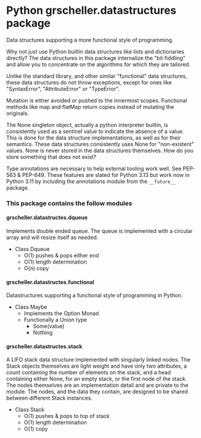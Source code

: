 # Python grscheller.datastructures package

Data structures supporting a more functional style of programming.

Why not just use Python builtin data structures like lists and
dictionaries directly? The data structures in this package internalize
the "bit fiddling" and allow you to concentrate on the algorithms for
which they are tailored.

Unlike the standard library, and other similar "functional" data
structures, these data structures do not throw exceptions, except for
ones like "SyntaxError", "AttributeError" or "TypeError".

Mutation is either avoided or pushed to the innermost scopes. Functional
methods like map and flatMap return copies instead of mutating the
originals.

The None singleton object, actually a python interpreter builtin,
is consistently used as a sentinel value to indicate the absence of
a value. This is done for the data structure implementations, as well as
for their semantics. These data structures consistently uses None for
"non-existent" values. None is never stored in the data structures
themselves. How do you store something that does not exist?

Type annotations are necessary to help external tooling work well.
See PEP-563 & PEP-649. These features are slated for Python 3.13
but work now in Python 3.11 by including the annotations module from
the `__future__` package.

### This package contains the follow modules

#### grscheller.datastructes.dqueue
Implements double ended queue. The queue is implemented with a circular
array and will resize itself as needed.

* Class Dqueue
  * O(1) pushes & pops either end
  * O(1) length determination
  * O(n) copy

#### grscheller.datastructes.functional
Datastructures supporting a functional style of programming in Python.

* Class Maybe
  * Implements the Option Monad
  * Functionally a Union type
    * Some(value)
    * Nothing

#### grscheller.datastructes.stack
A LIFO stack data structure implemented with singularly linked
nodes. The Stack objects themselves are light weight and have only two
attributes, a count containing the number of elements on the stack, and
a head containing either None, for an empty stack, or the first node of
the stack. The nodes themselves are an implementation detail and are
private to the module. The nodes, and the data they contain, are
designed to be shared between different Stack instances.
          
* Class Stack
  * O(1) pushes & pops to top of stack
  * O(1) length determination
  * O(1) copy

